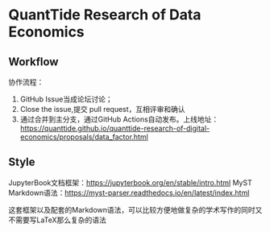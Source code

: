 # QuantTide Research of Data Economics

## Workflow

协作流程：

1. GitHub Issue当成论坛讨论；
2. Close the issue,提交 pull request，互相评审和确认
3. 通过合并到主分支，通过GitHub Actions自动发布。上线地址：https://quanttide.github.io/quanttide-research-of-digital-economics/proposals/data_factor.html

## Style

JupyterBook文档框架：https://jupyterbook.org/en/stable/intro.html
MyST Markdown语法：https://myst-parser.readthedocs.io/en/latest/index.html

这套框架以及配套的Markdown语法，可以比较方便地做复杂的学术写作的同时又不需要写LaTeX那么复杂的语法
